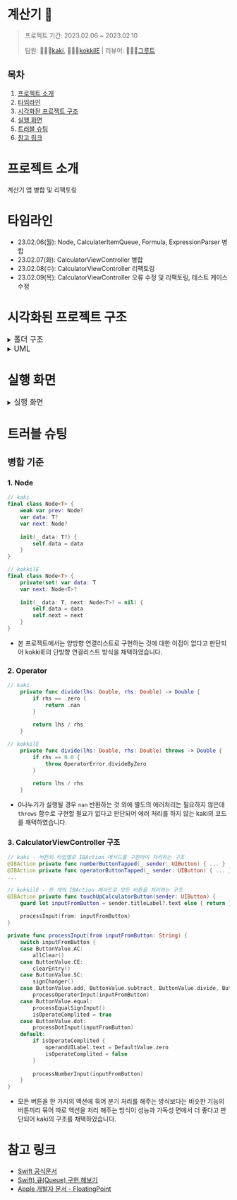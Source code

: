 # 계산기 :calling:

> 프로젝트 기간: 2023.02.06 ~ 2023.02.10
> 
> 팀원: 👨🏻‍💻[kaki](https://github.com/kak1x), 👨🏻‍💻[kokkilE](https://github.com/kokkilE) | 리뷰어: 👨🏻‍💻[그루트](https://github.com/Groot-94)
>


## 목차
1. [프로젝트 소개](#프로젝트-소개)
2. [타임라인](#타임라인)
3. [시각화된 프로젝트 구조](#시각화된-프로젝트-구조)
4. [실행 화면](#실행-화면)
5. [트러블 슈팅](#트러블-슈팅)
6. [참고 링크](#참고-링크)


# 프로젝트 소개

계산기 앱 병합 및 리팩토링

# 타임라인

- 23.02.06(월): Node, CalculaterItemQueue, Formula, ExpressionParser 병합
- 23.02.07(화): CalculatorViewController 병합
- 23.02.08(수): CalculatorViewController 리팩토링
- 23.02.09(목): CalculatorViewController 오류 수정 및 리팩토링, 테스트 케이스 수정

# 시각화된 프로젝트 구조

<details>
    <summary><big>폴더 구조</big></summary>

``` swift
Calculator    
├── Model
|   ├── Extension
|   |   ├── Double
|   |   └── String
|   ├── CalculateItem
|   ├── Node
|   ├── CalculatorItemQueue
|   ├── Operator
|   ├── Formula
|   └── ExpressionParser    
├── Controller
|   └── CalculatorViewController
└── View
    └── Main    
    
Test
├── CalculatorItemQueueTests    
|   └── CalculatorItemQueueTests
├── OperatorTests    
|   └── OperatorTests
├── StringTest    
|   └── StringTest
├── FormulaTests    
|   └── FormulaTests
└── ExpressionParserTests    
    └── ExpressionParserTests
``` 

</details>

<details>
    <summary><big>UML</big></summary>
    
![](https://i.imgur.com/nEWCtHz.png)
    
</details>

# 실행 화면

<details>
<summary><big>실행 화면</big></summary>

| AC는 모든 연산내역을 <br> 초기화한다. | CE는 현재 입력하던 숫자 <br> 혹은 연산결과만 삭제한다. | ⁺⁄₋ 버튼은 현재 입력한 <br> 숫자의 부호를 변환한다. |
| :-----: | :-----: | :-----: |
|<img src="https://i.imgur.com/3WsvKEv.gif" width=250>| <img src="https://i.imgur.com/jvbM4fN.gif" width=250>| <img src="https://i.imgur.com/ipFm98u.gif" width=250>|

| 숫자입력 중에 연산자(÷, ×, -, +)를 <br> 누르면 숫자입력을 중지하고 <br> 다음 숫자를 입력받는다. | 현재 숫자입력이 없는 상태인 <br> 0에서는 연산자를 반복해서 <br> 누르더라도 연산이 이루어지지 <br> 않고 연산자의 종류만 변경한다. | = 버튼을 누르면 입력된 연산을 <br> 한 번에 수행한다. <br>  연산자 우선순위는 <br> 무시되고 순차적으로 연산한다. |
| :-----: | :-----: | :-----: |
|<img src="https://i.imgur.com/FHFhdCh.gif" width=250>|<img src="https://i.imgur.com/6AAGQ4w.gif" width=250>|<img src="https://i.imgur.com/QsGq0zZ.gif" width=250>|
    

| 사용자에게 표시하는 숫자는 뒤에 <br> 0000 등 불필요한 숫자가 <br> 나타나지 않는다. <br> 숫자는 3자리마다 쉼표(,)를 표기한다. | 0으로 나누기에 대해서는 결과를 <br> NaN으로 표기한다. |
| :-----: | :-----: |
| <img src="https://i.imgur.com/UlnmLf6.gif" width=250>| <img src="https://i.imgur.com/Zq2N3FW.gif" width=250>|

</details>
    
# 트러블 슈팅 

## 병합 기준
### 1. Node
```swift
// kaki
final class Node<T> {
    weak var prev: Node?
    var data: T?
    var next: Node?
    
    init(_ data: T?) {
        self.data = data
    }
}
```
```swift
// kokkilE
final class Node<T> {
    private(set) var data: T
    var next: Node<T>?
    
    init(_ data: T, next: Node<T>? = nil) {
        self.data = data
        self.next = next
    }
}
```
- 본 프로젝트에서는 양방향 연결리스트로 구현하는 것에 대한 이점이 없다고 판단되어 kokkilE의 단방향 연결리스트 방식을 채택하였습니다.

### 2. Operator
``` swift
// kaki
    private func divide(lhs: Double, rhs: Double) -> Double {
        if rhs == .zero {
            return .nan
        }
        
        return lhs / rhs
    }
```

``` swift
// kokkilE
    private func divide(lhs: Double, rhs: Double) throws -> Double {
        if rhs == 0.0 {
            throw OperatorError.divideByZero
        }
        
        return lhs / rhs
    }
```

- 0나누기가 실행될 경우 `nan` 반환하는 것 외에 별도의 에러처리는 필요하지 않은데 `throws` 함수로 구현할 필요가 없다고 판단되어 에러 처리를 하지 않는 kaki의 코드를 채택하였습니다. 

### 3. CalculatorViewController 구조
``` swift
// kaki - 버튼의 타입별로 IBAction 메서드를 구현하여 처리하는 구조
@IBAction private func numberButtonTapped(_ sender: UIButton) { ... }
@IBAction private func operatorButtonTapped(_ sender: UIButton) { ... }
...
```
``` swift
// kokkilE - 한 개의 IBAction 메서드로 모든 버튼을 처리하는 구조
@IBAction private func touchUpCalculatorButton(sender: UIButton) {
    guard let inputFromButton = sender.titleLabel?.text else { return }
    
    processInput(from: inputFromButton)
}

private func processInput(from inputFromButton: String) {
    switch inputFromButton {
    case ButtonValue.AC:
        allClear()
    case ButtonValue.CE:
        clearEntry()
    case ButtonValue.SC:
        signChanger()
    case ButtonValue.add, ButtonValue.subtract, ButtonValue.divide, ButtonValue.multiply:
        processOperatorInput(inputFromButton)
    case ButtonValue.equal:
        processEqualSignInput()
        isOperateComplited = true
    case ButtonValue.dot:
        processDotInput(inputFromButton)
    default:
        if isOperateComplited {
            operandUILabel.text = DefaultValue.zero
            isOperateComplited = false
        }
        
        processNumberInput(inputFromButton)
    }
}
```
- 모든 버튼을 한 가지의 액션에 묶어 분기 처리를 해주는 방식보다는 비슷한 기능의 버튼끼리 묶어 따로 액션을 처리 해주는 방식이 성능과 가독성 면에서 더 좋다고 판단되어 kaki의 구조를 채택하였습니다.



# 참고 링크
* [Swift 공식문서](https://www.swift.org/)
* [Swift) 큐(Queue) 구현 해보기](https://babbab2.tistory.com/84)
* [Apple 개발자 문서 - FloatingPoint](https://developer.apple.com/documentation/swift/floatingpoint)

